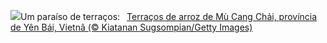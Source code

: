 ![](https://www.bing.com/th?id=OHR.YenBaiTerraces_PT-BR8757811796_UHD.jpg&w=1000)Um paraíso de terraços:&nbsp;&ensp;[Terraços de arroz de Mù Cang Chải, província de Yên Bái, Vietnã (© Kiatanan Sugsompian/Getty Images)](https://www.bing.com/th?id=OHR.YenBaiTerraces_PT-BR8757811796_UHD.jpg)
<br><br/>
